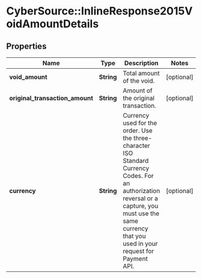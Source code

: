 # CyberSource::InlineResponse2015VoidAmountDetails

## Properties
Name | Type | Description | Notes
------------ | ------------- | ------------- | -------------
**void_amount** | **String** | Total amount of the void. | [optional] 
**original_transaction_amount** | **String** | Amount of the original transaction. | [optional] 
**currency** | **String** | Currency used for the order. Use the three-character ISO Standard Currency Codes.  For an authorization reversal or a capture, you must use the same currency that you used in your request for Payment API.  | [optional] 


